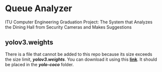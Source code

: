 # Queue Analyzer

ITU Computer Engineering Graduation Project: The System that Analyzes the Dining Hall from Security Cameras and Makes Suggestions

## yolov3.weights

There is a file that cannot be added to this repo because its size exceeds the size limit, ***yolov3.weights***. You can download it using this **[link](https://pjreddie.com/media/files/yolov3.weights)**. It should be placed in the ***yolo-coco*** folder.
